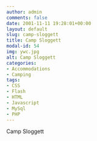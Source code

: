 ```yaml
---
author: admin
comments: false
date: 2001-11-11 19:28:01+00:00
layout: default
slug: camp-sloggett
title: Camp Sloggett
modal-id: 54
img: ywc.jpg
alt: Camp Sloggett
categories:
- Accommodations
- Camping
tags:
- CSS
- Flash
- HTML
- Javascript
- MySql
- PHP
---
```

Camp Sloggett
